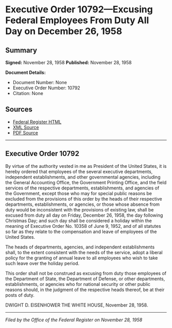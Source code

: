 # Executive Order 10792—Excusing Federal Employees From Duty All Day on December 26, 1958

## Summary

**Signed:** November 28, 1958
**Published:** November 28, 1958

**Document Details:**
- Document Number: None
- Executive Order Number: 10792
- Citation: None

## Sources
- [Federal Register HTML](https://www.presidency.ucsb.edu/documents/executive-order-10792-excusing-federal-employees-from-duty-all-day-december-26-1958)
- [XML Source](None)
- [PDF Source](None)

---

## Executive Order 10792

By virtue of the authority vested in me as President of the United States, it is hereby ordered that employees of the several executive departments, independent establishments, and other governmental agencies, including the General Accounting Office, the Government Printing Office, and the field services of the respective departments, establishments, and agencies of the Government, except those who may for special public reasons be excluded from the provisions of this order by the heads of their respective departments, establishments, or agencies, or those whose absence from duty would be inconsistent with the provisions of existing law, shall be excused from duty all day on Friday, December 26, 1958, the day following Christmas Day; and such day shall be considered a holiday within the meaning of Executive Order No. 10358 of June 9, 1952, and of all statutes so far as they relate to the compensation and leave of employees of the United States.

The heads of departments, agencies, and independent establishments shall, to the extent consistent with the needs of the service, adopt a liberal policy for the granting of annual leave to all employees who wish to take such leave over the holiday period.

This order shall not be construed as excusing from duty those employees of the Department of State, the Department of Defense, or other departments, establishments, or agencies who for national security or other public reasons should, in the judgment of the respective heads thereof, be at their posts of duty.

DWIGHT D. EISENHOWER
THE WHITE HOUSE,
November 28, 1958.

---

*Filed by the Office of the Federal Register on November 28, 1958*
